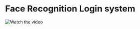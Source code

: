 # Face Recognition Login system


[![Watch the video](https://img.youtube.com/vi/1WisGZCGv9k/hqdefault.jpg)](https://youtu.be/1WisGZCGv9k)

